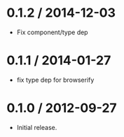 
0.1.2 / 2014-12-03
==================

 * Fix component/type dep

0.1.1 / 2014-01-27
==================

  * fix type dep for browserify

0.1.0 / 2012-09-27
==================

  * Initial release.
